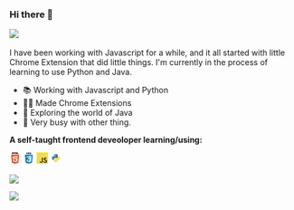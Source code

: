 ### Hi there 👋 
<a href="#">
    <img src="https://komarev.com/ghpvc/?username=BetaTester41&color=blue&style=flat-square">
</a>

I have been working with Javascript for a while, and it all started with little Chrome Extension that did little things. I'm currently in the process of learning to use Python and Java.

- 📚 Working with Javascript and Python
- 👷‍♂️ Made Chrome Extensions
- 🔎 Exploring the world of Java
- 🏢 Very busy with other thing.

**A self-taught frontend deveoloper learning/using:**

<code><img height="20" src="https://github.com/github/explore/blob/main/topics/html/html.png?raw=true"></code>
<code><img height="20" src="https://github.com/github/explore/blob/main/topics/css/css.png?raw=true"></code>
<code><img height="20" src="https://github.com/github/explore/blob/main/topics/javascript/javascript.png?raw=true"></code>
<code><img height="20" src="https://github.com/github/explore/blob/main/topics/python/python.png?raw=true"></code>

<a href="https://github.com/BetaTester41/BetaTester41">
  <img align="center" src="https://github-readme-stats.vercel.app/api?username=BetaTester41&show_icons=true&bg_color=0d1117&text_color=58a6ff&hide_border=true&icon_color=2f80ed" />
</a>

![](https://hit.yhype.me/github/profile?user_id=76068161)
